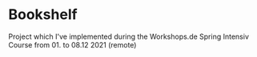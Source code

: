 # Bookshelf

Project which I've implemented during the Workshops.de Spring Intensiv Course from 01. to 08.12 2021 (remote) 
